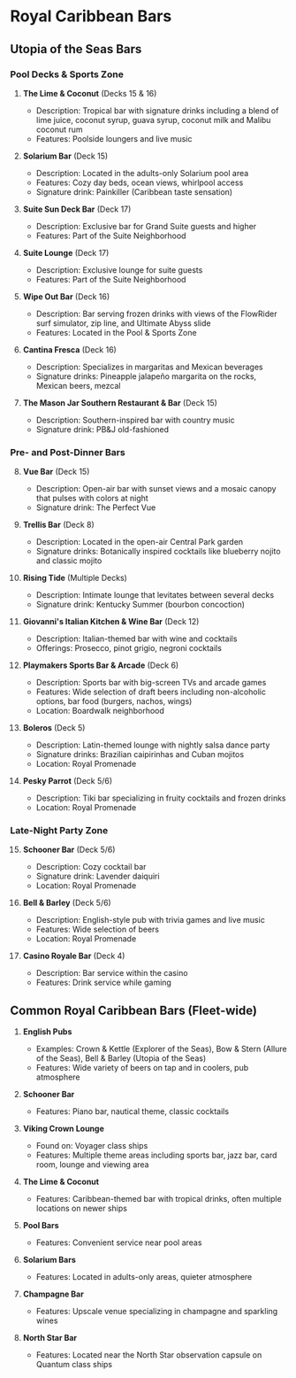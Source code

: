# Royal Caribbean Bars

## Utopia of the Seas Bars

### Pool Decks & Sports Zone
1. **The Lime & Coconut** (Decks 15 & 16)
   - Description: Tropical bar with signature drinks including a blend of lime juice, coconut syrup, guava syrup, coconut milk and Malibu coconut rum
   - Features: Poolside loungers and live music

2. **Solarium Bar** (Deck 15)
   - Description: Located in the adults-only Solarium pool area
   - Features: Cozy day beds, ocean views, whirlpool access
   - Signature drink: Painkiller (Caribbean taste sensation)

3. **Suite Sun Deck Bar** (Deck 17)
   - Description: Exclusive bar for Grand Suite guests and higher
   - Features: Part of the Suite Neighborhood

4. **Suite Lounge** (Deck 17)
   - Description: Exclusive lounge for suite guests
   - Features: Part of the Suite Neighborhood

5. **Wipe Out Bar** (Deck 16)
   - Description: Bar serving frozen drinks with views of the FlowRider surf simulator, zip line, and Ultimate Abyss slide
   - Features: Located in the Pool & Sports Zone

6. **Cantina Fresca** (Deck 16)
   - Description: Specializes in margaritas and Mexican beverages
   - Signature drinks: Pineapple jalapeño margarita on the rocks, Mexican beers, mezcal

7. **The Mason Jar Southern Restaurant & Bar** (Deck 15)
   - Description: Southern-inspired bar with country music
   - Signature drink: PB&J old-fashioned

### Pre- and Post-Dinner Bars
8. **Vue Bar** (Deck 15)
   - Description: Open-air bar with sunset views and a mosaic canopy that pulses with colors at night
   - Signature drink: The Perfect Vue

9. **Trellis Bar** (Deck 8)
   - Description: Located in the open-air Central Park garden
   - Signature drinks: Botanically inspired cocktails like blueberry nojito and classic mojito

10. **Rising Tide** (Multiple Decks)
    - Description: Intimate lounge that levitates between several decks
    - Signature drink: Kentucky Summer (bourbon concoction)

11. **Giovanni's Italian Kitchen & Wine Bar** (Deck 12)
    - Description: Italian-themed bar with wine and cocktails
    - Offerings: Prosecco, pinot grigio, negroni cocktails

12. **Playmakers Sports Bar & Arcade** (Deck 6)
    - Description: Sports bar with big-screen TVs and arcade games
    - Features: Wide selection of draft beers including non-alcoholic options, bar food (burgers, nachos, wings)
    - Location: Boardwalk neighborhood

13. **Boleros** (Deck 5)
    - Description: Latin-themed lounge with nightly salsa dance party
    - Signature drinks: Brazilian caipirinhas and Cuban mojitos
    - Location: Royal Promenade

14. **Pesky Parrot** (Deck 5/6)
    - Description: Tiki bar specializing in fruity cocktails and frozen drinks
    - Location: Royal Promenade

### Late-Night Party Zone
15. **Schooner Bar** (Deck 5/6)
    - Description: Cozy cocktail bar
    - Signature drink: Lavender daiquiri
    - Location: Royal Promenade

16. **Bell & Barley** (Deck 5/6)
    - Description: English-style pub with trivia games and live music
    - Features: Wide selection of beers
    - Location: Royal Promenade

17. **Casino Royale Bar** (Deck 4)
    - Description: Bar service within the casino
    - Features: Drink service while gaming

## Common Royal Caribbean Bars (Fleet-wide)

1. **English Pubs**
   - Examples: Crown & Kettle (Explorer of the Seas), Bow & Stern (Allure of the Seas), Bell & Barley (Utopia of the Seas)
   - Features: Wide variety of beers on tap and in coolers, pub atmosphere

2. **Schooner Bar**
   - Features: Piano bar, nautical theme, classic cocktails

3. **Viking Crown Lounge**
   - Found on: Voyager class ships
   - Features: Multiple theme areas including sports bar, jazz bar, card room, lounge and viewing area

4. **The Lime & Coconut**
   - Features: Caribbean-themed bar with tropical drinks, often multiple locations on newer ships

5. **Pool Bars**
   - Features: Convenient service near pool areas

6. **Solarium Bars**
   - Features: Located in adults-only areas, quieter atmosphere

7. **Champagne Bar**
   - Features: Upscale venue specializing in champagne and sparkling wines

8. **North Star Bar**
   - Features: Located near the North Star observation capsule on Quantum class ships
